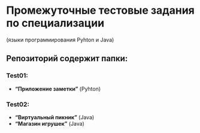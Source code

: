 # Промежуточные тестовые задания по cпециализации
(языки программирования Pyhton и Java)

## Репозиторий содержит папки:

### Test01: 
* __“Приложение заметки”__ (Pyhton)

### Test02:
* __“Виртуальный пикник”__ (Java)
* __“Магазин игрушек”__ (Java)